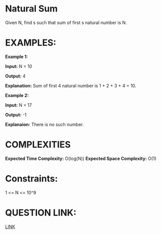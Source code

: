 # Natural Sum

Given N, find s such that sum of first s natural number is N.

# EXAMPLES:
**Example 1:**

**Input:** N = 10

**Output:** 4

**Explanation:** Sum of first 4 natural
number is 1 + 2 + 3 + 4 = 10.     

**Example 2:**

**Input:** N = 17

**Output:** -1

**Explanaion:** There is no such number.
 


# COMPLEXITIES
**Expected Time Complexity:** O(log(N))
**Expected Space Complexity:** O(1)

# Constraints:
1 <= N <= 10^9

# QUESTION LINK:
[LINK](https://www.geeksforgeeks.org/problems/stuti-and-her-problem5846/1?itm_source=geeksforgeeks&itm_medium=article&itm_campaign=practice_card)
